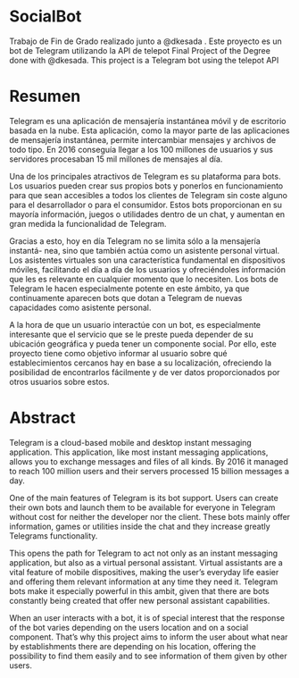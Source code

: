 # SocialBot

Trabajo de Fin de Grado realizado junto a @dkesada . Este proyecto es un bot de Telegram utilizando la API de telepot
Final Project of the Degree done with @dkesada. This project is a Telegram bot using the telepot API


# Resumen
Telegram es una aplicación de mensajería instantánea móvil y de escritorio basada en la nube. Esta aplicación, como la mayor parte de las aplicaciones de mensajería instantánea, permite intercambiar mensajes y archivos de todo tipo. En 2016 conseguía llegar a los 100 millones de usuarios y sus servidores procesaban 15 mil millones de mensajes al día.

Una de los principales atractivos de Telegram es su plataforma para bots. Los usuarios pueden crear sus propios bots y ponerlos en funcionamiento para que sean accesibles a todos los clientes de Telegram sin coste alguno para el desarrollador o para el consumidor. Estos bots proporcionan en su mayoría información, juegos o utilidades dentro de un chat, y aumentan en gran medida la funcionalidad de Telegram.

Gracias a esto, hoy en día Telegram no se limita sólo a la mensajería instantá- nea, sino que también actúa como un asistente personal virtual. Los asistentes virtuales son una característica fundamental en dispositivos móviles, facilitando el día a día de los usuarios y ofreciéndoles información que les es relevante en cualquier momento que lo necesiten. Los bots de Telegram le hacen especialmente potente en este ámbito, ya que continuamente aparecen bots que dotan a Telegram de nuevas capacidades como asistente personal.

A la hora de que un usuario interactúe con un bot, es especialmente interesante que el servicio que se le preste pueda depender de su ubicación geográfica y pueda tener un componente social. Por ello, este proyecto tiene como objetivo informar al usuario sobre qué establecimientos cercanos hay en base a su localización, ofreciendo la posibilidad de encontrarlos fácilmente y de ver datos proporcionados por otros usuarios sobre estos.

# Abstract
Telegram is a cloud-based mobile and desktop instant messaging application. This application, like most instant messaging applications, allows you to exchange messages and files of all kinds. By 2016 it managed to reach 100 million users and their servers processed 15 billion messages a day.

One of the main features of Telegram is its bot support. Users can create their own bots and launch them to be available for everyone in Telegram without cost for neither the developer nor the client. These bots mainly offer information, games or utilities inside the chat and they increase greatly Telegrams functionality. 

This opens the path for Telegram to act not only as an instant messaging application, but also as a virtual personal assistant. Virtual assistants are a vital feature of mobile dispositives, making the user’s everyday life easier and offering them relevant information at any time they need it. Telegram bots make it especially powerful in this ambit, given that there are bots constantly being created that offer new personal assistant capabilities. 

When an user interacts with a bot, it is of special interest that the response of the bot varies depending on the users location and on a social component. That’s why this project aims to inform the user about what near by establishments there are depending on his location, offering the possibility to find them easily and to see information of them given by other users.
